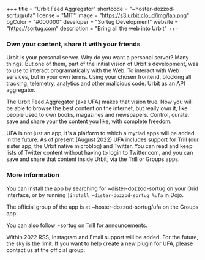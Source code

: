 +++
title = "Urbit Feed Aggregator"
shortcode = "~hoster-dozzod-sortug/ufa"
license = "MIT"
image = "https://s3.urbit.cloud/img/lan.png"
bgColor = "#000000"
developer = "Sortug Development"
website = "https://sortug.com"
description = "Bring all the web into Urbit"
+++

### Own your content, share it with your friends

Urbit is your personal server. Why do you want a personal server? Many things. But one of them, part of the initial vision of Urbit's development, was to use to interact programatically with the Web. To interact with Web services, but in your own terms. Using your chosen frontend, blocking all tracking, telemetry, analytics and other malicious code. Urbit as an API aggregator.

The Urbit Feed Aggregator (aka UFA) makes that vision true. Now you will be able to browse the best content on the internet, but really own it, like people used to own books, magazines and newspapers. Control, curate, save and share your the content you like, with complete freedom.

UFA is not just an app, it's a platform to which a myriad apps will be added in the future. As of present (August 2022) UFA includes support for Trill (our sister app, the Urbit native microblog) and Twitter. You can read and keep lists of Twitter content without having to login to Twitter.com, and you can save and share that content inside Urbit, via the Trill or Groups apps.

### More information
You can install the app by searching for ~dister-dozzod-sortug on your Grid interface, or by running `|install ~dister-dozzod-sortug %ufa` in Dojo.

The official group of the app is at ~hoster-dozzod-sortug/ufa on the Groups app.

You can also follow ~sortug on Trill for announcements.

Within 2022 RSS, Instagram and Email support will be added. For the future, the sky is the limit. If you want to help create a new plugin for UFA, please contact us at the official group.
